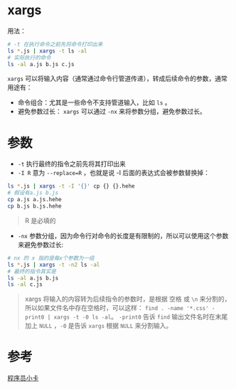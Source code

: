 # xargs

用法：

```sh
# -t 在执行命令之前先将命令打印出来
ls *.js | xargs -t ls -al
# 实际执行的命令
ls -al a.js b.js c.js
```

`xargs` 可以将输入内容（通常通过命令行管道传递），转成后续命令的参数，通常用途有：

- 命令组合：尤其是一些命令不支持管道输入，比如 `ls` 。
- 避免参数过长： `xargs` 可以通过 `-nx` 来将参数分组，避免参数过长。

# 参数

- `-t` 执行最终的指令之前先将其打印出来
- `-I R` 意为 `--replace=R` ，也就是说 -I 后面的表达式会被参数替换掉：

```sh
ls *.js | xargs -t -I '{}' cp {} {}.hehe
# 假设有a.js b.js
cp a.js a.js.hehe
cp b.js b.js.hehe
```

> R 是必填的

- `-nx` 参数分组，因为命令行对命令的长度是有限制的，所以可以使用这个参数来避免参数过长:

```sh
# nx 的 x 指的是每x个参数为一组
ls *.js | xargs -t -n2 ls -al
# 最终的指令其实是
ls -al a.js b.js
ls -al c.js
```

> xargs 将输入的内容转为后续指令的参数时，是根据 空格 或 `\n` 来分割的，所以如果文件名中存在空格时，可以这样： `find . -name '*.css' -print0 | xargs -t -0 ls -al`。 `-print0` 告诉 `find` 输出文件名时在末尾加上 `NULL` ，`-0` 是告诉 `xargs` 根据 `NULL` 来分割输入。

# 参考

[程序员小卡](https://www.cnblogs.com/chyingp/p/linux-command-xargs.html)
